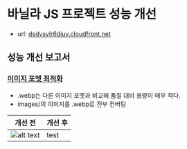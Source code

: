 # 바닐라 JS 프로젝트 성능 개선
- url: [dsdvsylr6diuv.cloudfront.net](dsdvsylr6diuv.cloudfront.net)

## 성능 개선 보고서

### [이미지 포멧 최적화](https://github.com/temeraire97/front_3rd_chapter4-2_basic/commit/3032ab634aadd91de591e884f649d4a23133667d)
- .webp는 다른 이미지 포멧과 비교해 품질 대비 용량이 매우 작다.
- images/의 이미지를 .webp로 전부 컨버팅

| 개선 전                                         | 개선 후 |
| ----------------------------------------------- | ------- |
| ![alt text](report/images/refactor_origin.webp) | test    |